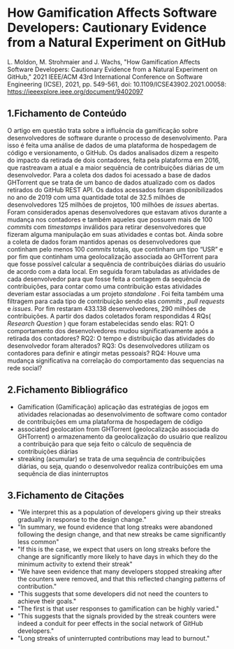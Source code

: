 # How Gamification Affects Software Developers: Cautionary Evidence from a Natural Experiment on GitHub

L. Moldon, M. Strohmaier and J. Wachs, "How Gamification Affects Software Developers: Cautionary Evidence from a Natural Experiment on GitHub," 2021 IEEE/ACM 43rd International Conference on Software Engineering (ICSE), 2021, pp. 549-561, doi: 10.1109/ICSE43902.2021.00058: https://ieeexplore.ieee.org/document/9402097

## 1.Fichamento de Conteúdo

O artigo em questão trata sobre a influência da gamificação sobre desenvolvedores de software durante o processo de desenvolvimento. 
Para isso é feita uma análise de dados de uma plataforma de hospedagem de código e versionamento, o GitHub. Os dados analisados dizem a respeito do
impacto da retirada de dois contadores, feita pela plataforma em 2016, que rastreavam a atual e a maior sequência de contribuições diárias de um
desenvolvedor. Para a coleta dos dados foi acessado a base de dados GHTorrent que se trata de um banco de dados atualizado com os dados retirados 
do GitHub REST API. Os dados acessados foram disponibilizados no ano de 2019 com uma quantidade total de 32.5 milhões de desenvolvedores 125 milhões 
de projetos, 100 milhões de <em> issues </em> abertas. Foram considerados apenas desenvolvedores que estavam ativos durante a mudança nos contadores e também aqueles
que possuem mais de 100 <em> commits </em> com <em> timestamps </em> inválidos para retirar desenvolvedores que fizeram alguma manipulação em suas atividades e contas bot. Ainda 
sobre a coleta de dados foram mantidos apenas os desenvolvedores que continham pelo menos 100 <em> commits </em> totais, que continham um tipo “USR” e por fim que  continham
uma geolocalização associada ao GHTorrent para que fosse possível calcular a sequência de contribuições diárias do usuário de acordo com a data local. Em seguida 
foram tabuladas as atividades de cada desenvolvedor para que fosse feita a contagem da sequência de contribuições, para contar como uma contribuição estas atividades 
deveriam estar associadas a um projeto <em> standalone </em>. Foi feita também uma filtragem para cada tipo de contribuição sendo elas <em> commits </em>, <em> pull requests </em> e <em>issues</em>. Por fim restaram 433.138 desenvolvedores, 290 milhões de contribuições. A partir dos dados coletados foram respondidas 4 RQs(<em> Research Question </em>) que foram estabelecidas
sendo elas: RQ1: O comportamento dos desenvolvedores mudou significativamente após a retirada dos contadores? RQ2: O tempo e distribuição das atividades do desenvolvedor
foram alterados? RQ3: Os desenvolvedores utilizam os contadores para definir e atingir metas pessoais? RQ4: Houve uma mudança significativa na correlação do comportamento
das sequencias na rede social?

## 2.Fichamento Bibliográfico
- Gamification (Gamificação) aplicação das estratégias de jogos em atividades relacionadas ao desenvolvimento de software como contador de contribuições em uma plataforma de hospedagem de código
- associated geolocation from GHTorrent (geolocalização associada do GHTorrent) o armazenamento da geolocalização do usuário que realizou a contribuição para que seja feito o cálculo de sequência de contribuições diárias 
- streaking (acumular) se trata de uma sequência de contribuições diárias, ou seja, quando o desenvolvedor realiza contribuições em uma sequência de dias ininterruptos 

## 3.Fichamento de Citações

- "We interpret this as a population of developers giving up their streaks gradually in response to the design change."
- "In summary, we found evidence that long streaks were abandoned following the design change, and that new streaks be came significantly less common"
- "If this is the case, we expect that users on long streaks before the change are significantly more likely to have days in which they do the minimum activity to extend their streak"
- "We have seen evidence that many developers stopped streaking after the counters were removed, and that this reflected changing patterns of contribution."
- "This suggests that some developers did not need the counters to achieve their goals."
- "The first is that user responses to gamification can be highly varied."
- "This suggests that the signals provided by the streak counters were indeed a conduit for peer effects in the social network of GitHub developers."
- "Long streaks of uninterrupted contributions may lead to burnout."
